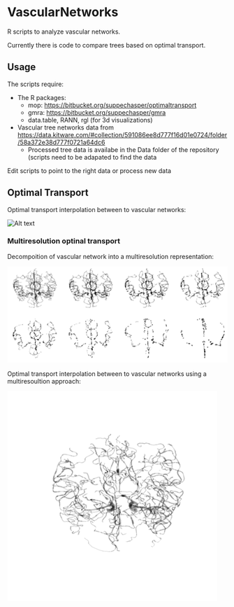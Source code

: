 # VascularNetworks

R scripts to analyze vascular networks.

Currently there is code to compare trees based on optimal transport. 

## Usage


The scripts require:
* The R packages:
  * mop: https://bitbucket.org/suppechasper/optimaltransport
  * gmra: https://bitbucket.org/suppechasper/gmra
  * data.table, RANN, rgl (for 3d visualizations)
* Vascular tree networks data from https://data.kitware.com/#collection/591086ee8d777f16d01e0724/folder/58a372e38d777f0721a64dc6
  * Processed tree data is availabe in the Data folder of the repository (scripts need to be adapated to find the data

Edit scripts to point to the right data or process new data


## Optimal Transport

Optimal transport interpolation between to vascular networks:

![Alt text](/Scripts/ip.gif "Simple optimal transport interpolation between to brain vasacular networks")

### Multiresolution optinal transport
Decompoition of vascular network into a multiresolution representation:

![Alt text](/Scripts/multiresolution.png "Multiresolution decomposition of vascular network")

Optimal transport interpolation between to vascular networks using a multiresoultion approach:

![Alt text](/Scripts/mv2ip.gif "Multiresolution optimal transport interpolation between to brain vasacular networks")
